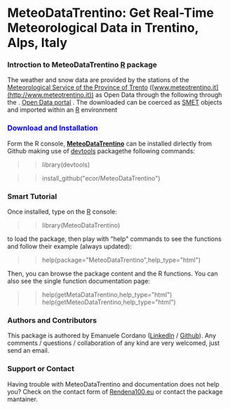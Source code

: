 # MeteoDataTrentino: Get Real-Time Meteorological Data in Trentino, Alps, Italy


### Introction to MeteoDataTrentino [R](https://www.r-project.org/) package

The weather and snow data are provided by the stations of the [Meteorological Service of the Province of Trento](http://www.meteotrentino.it) ([www.meteotrentino.it](http://www.meteotrentino.it)) as Open Data through the following through the . [Open Data portal](http://dati.trentino.it/group/cat-meteo) . The downloaded can be coerced as [SMET](https://cran.r-project.org/web/packages/RSMET/index.html) objects and imported within an [R](https://www.r-project.org/) environment  

### <a name="installation"></a><font color="#0000ff">Download and Installation</font>

Form the R console, **<u>MeteoDataTrentino</u>** can be installed dirlectly from Github making use of [devtools](https://cran.r-project.org/web/packages/devtools/index.html) packagethe following commands:


> >library(devtools)

> >install_github("ecor/MeteoDataTrentino")



###   Smart Tutorial

Once installed, type on the [R](https://www.r-project.org/) console: 

> >library(MeteoDataTrentino) 

to load the package, then play with "help" commands to see the functions and follow their example (always updated):

>  >help(package="MeteoDataTrentino",help_type="html")

Then, you can browse the package content and the R functions. You can also see the single function documentation page: 

> >help(getMetaDataTrentino,help_type="html")
> >help(getMeteoDataTrentino,help_type="html")


###  Authors and Contributors

This package is authored by Emanuele Cordano ([LinkedIn](https://www.linkedin.com/in/emanuele-cordano-31995333) / [Github](https://github.com/ecor)). Any comments / questions / collaboration of any kind are very welcomed, just send an email.

### Support or Contact

Having trouble with MeteoDataTrentino and documentation does not help you? Check on the contact form of [Rendena100.eu](https://www.rendena100.eu/) or contact the package mantainer.


